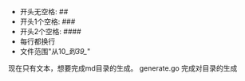 - 开头无空格: ##
- 开头1个空格: ###
- 开头2个空格: ####
- 每行都换行
- 文件范围"从10_*到39_*"

现在只有文本，想要完成md目录的生成。
generate.go 完成对目录的生成